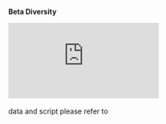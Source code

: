 **Beta Diversity**

![Beta](https://github.com/Fangxi-Xu/E-cigarettes_Saliva_Microbiome/blob/main/Beta_Diversity/Figure2_beta.pdf)

data and script please refer to 
